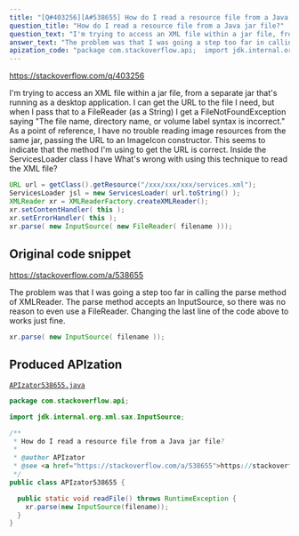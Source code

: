 ```yaml
---
title: "[Q#403256][A#538655] How do I read a resource file from a Java jar file?"
question_title: "How do I read a resource file from a Java jar file?"
question_text: "I'm trying to access an XML file within a jar file, from a separate jar that's running as a desktop application.  I can get the URL to the file I need, but when I pass that to a FileReader (as a String) I get a FileNotFoundException saying \"The file name, directory name, or volume label syntax is incorrect.\" As a point of reference, I have no trouble reading image resources from the same jar, passing the URL to an ImageIcon constructor.  This seems to indicate that the method I'm using to get the URL is correct. Inside the ServicesLoader class I have What's wrong with using this technique to read the XML file?"
answer_text: "The problem was that I was going a step too far in calling the parse method of XMLReader. The parse method accepts an InputSource, so there was no reason to even use a FileReader. Changing the last line of the code above to works just fine."
apization_code: "package com.stackoverflow.api;  import jdk.internal.org.xml.sax.InputSource;  /**  * How do I read a resource file from a Java jar file?  *  * @author APIzator  * @see <a href=\"https://stackoverflow.com/a/538655\">https://stackoverflow.com/a/538655</a>  */ public class APIzator538655 {    public static void readFile() throws RuntimeException {     xr.parse(new InputSource(filename));   } }"
---
```


https://stackoverflow.com/q/403256

I&#x27;m trying to access an XML file within a jar file, from a separate jar that&#x27;s running as a desktop application.  I can get the URL to the file I need, but when I pass that to a FileReader (as a String) I get a FileNotFoundException saying &quot;The file name, directory name, or volume label syntax is incorrect.&quot;
As a point of reference, I have no trouble reading image resources from the same jar, passing the URL to an ImageIcon constructor.  This seems to indicate that the method I&#x27;m using to get the URL is correct.
Inside the ServicesLoader class I have
What&#x27;s wrong with using this technique to read the XML file?


```java
URL url = getClass().getResource("/xxx/xxx/xxx/services.xml");
ServicesLoader jsl = new ServicesLoader( url.toString() );
XMLReader xr = XMLReaderFactory.createXMLReader();
xr.setContentHandler( this );
xr.setErrorHandler( this );
xr.parse( new InputSource( new FileReader( filename )));
```


## Original code snippet

https://stackoverflow.com/a/538655

The problem was that I was going a step too far in calling the parse method of XMLReader. The parse method accepts an InputSource, so there was no reason to even use a FileReader. Changing the last line of the code above to
works just fine.

```java
xr.parse( new InputSource( filename ));
```

## Produced APIzation

[`APIzator538655.java`](https://github.com/pasqualesalza/apization-temp-data/raw/master/apizations/java/APIzator538655.java)

```java
package com.stackoverflow.api;

import jdk.internal.org.xml.sax.InputSource;

/**
 * How do I read a resource file from a Java jar file?
 *
 * @author APIzator
 * @see <a href="https://stackoverflow.com/a/538655">https://stackoverflow.com/a/538655</a>
 */
public class APIzator538655 {

  public static void readFile() throws RuntimeException {
    xr.parse(new InputSource(filename));
  }
}

```